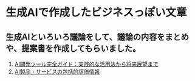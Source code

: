 # 生成AIで作成したビジネスっぽい文章
## 生成AIといろいろ議論をして、議論の内容をまとめや、提案書を作成してもらいました。

1. [AI開発ツール完全ガイド：実践的な活用法から将来展望まで](https://github.com/t2k2pp/AIXA/blob/main/documents/comprehensive-ai-dev-guide.md)
2. [AI製品・サービスの包括的評価情報](https://github.com/t2k2pp/AIXA/blob/main/documents/ai-products-complete-evaluation.md)
